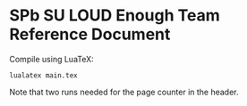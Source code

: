 # SPb SU LOUD Enough Team Reference Document

Compile using LuaTeX:

	lualatex main.tex

Note that two runs needed for the page counter in the header.
